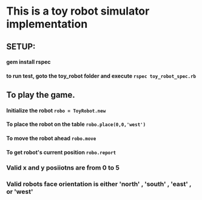 # This is a toy robot simulator implementation

## SETUP: 
#### gem install rspec
#### to run test, goto the toy_robot folder and execute `rspec toy_robot_spec.rb`

## To play the game.
#### Initialize the robot `robo = ToyRobot.new`
#### To place the robot on the table `robo.place(0,0,'west')`
#### To move the robot ahead `robo.move`
#### To get robot's current position `robo.report`

### Valid x and y posiiotns are from 0 to 5
### Valid robots face orientation is either 'north' , 'south' , 'east' , or 'west'